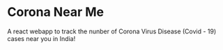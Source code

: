 # Corona Near Me

A react webapp to track the nunber of Corona Virus Disease (Covid - 19) cases near you in India!
